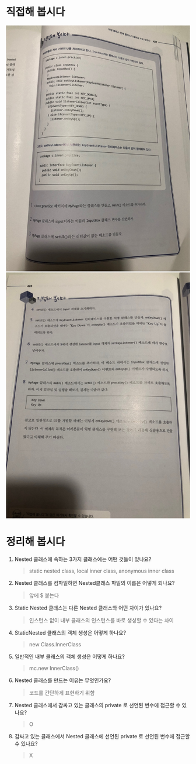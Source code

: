 # 직접해 봅시다

![img.png](img.png)
![img_1.png](img_1.png)

# 정리해 봅시다
1. Nested 클래스에 속하는 3가지 클래스에는 어떤 것들이 있나요?

    > static nested class, local inner class, anonymous inner class

2. Nested 클래스를 컴파일하면 Nested클래스 파일의 이름은 어떻게 되나요?

   > 앞에 $ 붙는다

3. Static Nested 클래스는 다른 Nested 클래스와 어떤 차이가 있나요?

   > 인스턴스 없이 내부 클래스의 인스턴스를 바로 생성할 수 있다는 차이

4. StaticNested 클래스의 객체 생성은 어떻게 하나요?

   > new Class.InnerClass

5. 일반적인 내부 클래스의 객체 생성은 어떻게 하나요?

   > mc.new InnerClass()

6. Nested 클래스를 만드는 이유는 무엇인가요?

   > 코드를 간단하게 표현하기 위함

7. Nested 클래스에서 감싸고 있는 클래스의 private 로 선언된 변수에 접근할 수 있나요?

   > O
   
8. 감싸고 있는 클래스에서 Nested 클래스에 선언된 private 로 선언된 변수에 접근할 수 있나요?

   > X
